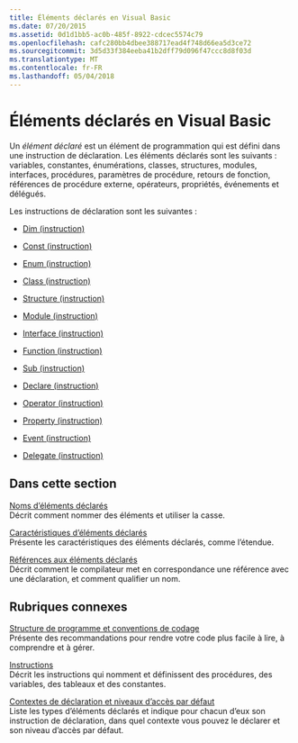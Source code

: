 ```yaml
---
title: Éléments déclarés en Visual Basic
ms.date: 07/20/2015
ms.assetid: 0d1d1bb5-ac0b-485f-8922-cdcec5574c79
ms.openlocfilehash: cafc280bb4dbee388717ead4f748d66ea5d3ce72
ms.sourcegitcommit: 3d5d33f384eeba41b2dff79d096f47ccc8d8f03d
ms.translationtype: MT
ms.contentlocale: fr-FR
ms.lasthandoff: 05/04/2018
---
```

# <a name="declared-elements-in-visual-basic"></a>Éléments déclarés en Visual Basic
Un *élément déclaré* est un élément de programmation qui est défini dans une instruction de déclaration. Les éléments déclarés sont les suivants : variables, constantes, énumérations, classes, structures, modules, interfaces, procédures, paramètres de procédure, retours de fonction, références de procédure externe, opérateurs, propriétés, événements et délégués.  
  
 Les instructions de déclaration sont les suivantes :  
  
-   [Dim (instruction)](../../../../visual-basic/language-reference/statements/dim-statement.md)  
  
-   [Const (instruction)](../../../../visual-basic/language-reference/statements/const-statement.md)  
  
-   [Enum (instruction)](../../../../visual-basic/language-reference/statements/enum-statement.md)  
  
-   [Class (instruction)](../../../../visual-basic/language-reference/statements/class-statement.md)  
  
-   [Structure (instruction)](../../../../visual-basic/language-reference/statements/structure-statement.md)  
  
-   [Module (instruction)](../../../../visual-basic/language-reference/statements/module-statement.md)  
  
-   [Interface (instruction)](../../../../visual-basic/language-reference/statements/interface-statement.md)  
  
-   [Function (instruction)](../../../../visual-basic/language-reference/statements/function-statement.md)  
  
-   [Sub (instruction)](../../../../visual-basic/language-reference/statements/sub-statement.md)  
  
-   [Declare (instruction)](../../../../visual-basic/language-reference/statements/declare-statement.md)  
  
-   [Operator (instruction)](../../../../visual-basic/language-reference/statements/operator-statement.md)  
  
-   [Property (instruction)](../../../../visual-basic/language-reference/statements/property-statement.md)  
  
-   [Event (instruction)](../../../../visual-basic/language-reference/statements/event-statement.md)  
  
-   [Delegate (instruction)](../../../../visual-basic/language-reference/statements/delegate-statement.md)  
  
## <a name="in-this-section"></a>Dans cette section  
 [Noms d’éléments déclarés](../../../../visual-basic/programming-guide/language-features/declared-elements/declared-element-names.md)  
 Décrit comment nommer des éléments et utiliser la casse.  
  
 [Caractéristiques d’éléments déclarés](../../../../visual-basic/programming-guide/language-features/declared-elements/declared-element-characteristics.md)  
 Présente les caractéristiques des éléments déclarés, comme l’étendue.  
  
 [Références aux éléments déclarés](../../../../visual-basic/programming-guide/language-features/declared-elements/references-to-declared-elements.md)  
 Décrit comment le compilateur met en correspondance une référence avec une déclaration, et comment qualifier un nom.  
  
## <a name="related-sections"></a>Rubriques connexes  
 [Structure de programme et conventions de codage](../../../../visual-basic/programming-guide/program-structure/program-structure-and-code-conventions.md)  
 Présente des recommandations pour rendre votre code plus facile à lire, à comprendre et à gérer.  
  
 [Instructions](../../../../visual-basic/language-reference/statements/index.md)  
 Décrit les instructions qui nomment et définissent des procédures, des variables, des tableaux et des constantes.  
  
 [Contextes de déclaration et niveaux d’accès par défaut](../../../../visual-basic/language-reference/statements/declaration-contexts-and-default-access-levels.md)  
 Liste les types d’éléments déclarés et indique pour chacun d’eux son instruction de déclaration, dans quel contexte vous pouvez le déclarer et son niveau d’accès par défaut.
